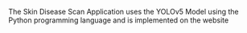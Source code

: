 The Skin Disease Scan Application uses the YOLOv5 Model using the Python programming language and is implemented on the website
